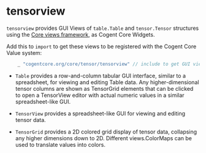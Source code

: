 # tensorview

`tensorview` provides GUI Views of `table.Table` and `tensor.Tensor` structures using the [Core views framework](https://cogentcore.org/core/views), as Cogent Core Widgets.

Add this to `import` to get these views to be registered with the Cogent Core Value system:

```Go
	_ "cogentcore.org/core/tensor/tensorview" // include to get GUI views
```

* `Table` provides a row-and-column tabular GUI interface, similar to a spreadsheet, for viewing and editing Table data.  Any higher-dimensional tensor columns are shown as TensorGrid elements that can be clicked to open a TensorView editor with actual numeric values in a similar spreadsheet-like GUI.

* `TensorView` provides a spreadsheet-like GUI for viewing and editing tensor data.

* `TensorGrid` provides a 2D colored grid display of tensor data, collapsing any higher dimensions down to 2D.  Different views.ColorMaps can be used to translate values into colors.

